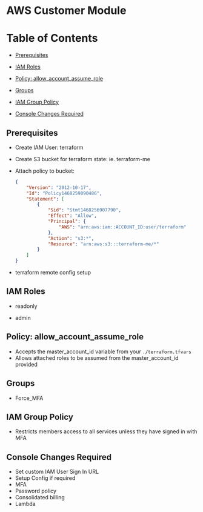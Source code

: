 # AWS Customer Module

# Table of Contents

<!-- MDTOC maxdepth:6 firsth1:2 numbering:0 flatten:0 bullets:1 updateOnSave:1 -->

 - [Prerequisites](#prerequisites)

  - [IAM Roles](#iam-roles)
  - [Policy: allow_account_assume_role](#policy-allow_account_assume_role)
  - [Groups](#groups)
  - [IAM Group Policy](#iam-group-policy)
  - [Console Changes Required](#console-changes-required)

<!-- /MDTOC -->

## Prerequisites

- Create IAM User: terraform
- Create S3 bucket for terraform state: ie. terraform-me
- Attach policy to bucket:

  ```json
  {
      "Version": "2012-10-17",
      "Id": "Policy1468259090486",
      "Statement": [
          {
              "Sid": "Stmt1468256907790",
              "Effect": "Allow",
              "Principal": {
                  "AWS": "arn:aws:iam::ACCOUNT_ID:user/terraform"
              },
              "Action": "s3:*",
              "Resource": "arn:aws:s3:::terraform-me/*"
          }
      ]
  }
  ```

- terraform remote config setup

## IAM Roles

- readonly

- admin

## Policy: allow_account_assume_role

- Accepts the master_account_id variable from your `./terraform.tfvars`
- Allows attached roles to be assumed from the master_account_id provided

## Groups

- Force_MFA

## IAM Group Policy

- Restricts members access to all services unless they have signed in with MFA

## Console Changes Required

- Set custom IAM User Sign In URL
- Setup Config if required
- MFA
- Password policy
- Consolidated billing
- Lambda
